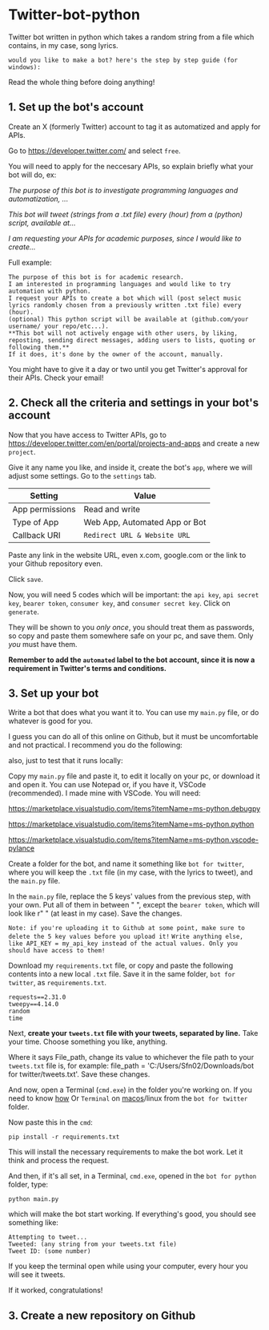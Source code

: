 # Twitter-bot-python
Twitter bot written in python which takes a random string from a file which contains, in my case, song lyrics.

`would you like to make a bot? here's the step by step guide (for windows):`

Read the whole thing before doing anything!

## 1. Set up the bot's account
Create an X (formerly Twitter) account to tag it as automatized and apply for APIs.

Go to https://developer.twitter.com/ and select `free`.

You will need to apply for the neccesary APIs, so explain briefly what your bot will do, ex:

_The purpose of this bot is to investigate programming languages and automatization, ..._

_This bot will tweet (strings from a .txt file) every (hour) from a (python) script, available at..._

_I am requesting your APIs for academic purposes, since I would like to create..._

Full example:

```
The purpose of this bot is for academic research.
I am interested in programming languages and would like to try automation with python.
I request your APIs to create a bot which will (post select music lyrics randomly chosen from a previously written .txt file) every (hour).
(optional) This python script will be available at (github.com/your username/ your repo/etc...).
**This bot will not actively engage with other users, by liking, reposting, sending direct messages, adding users to lists, quoting or following them.**
If it does, it's done by the owner of the account, manually.
```

You might have to give it a day or two until you get Twitter's approval for their APIs. Check your email!

## 2. Check all the criteria and settings in your bot's account

Now that you have access to Twitter APIs, go to https://developer.twitter.com/en/portal/projects-and-apps and create a new `project`.

Give it any name you like, and inside it, create the bot's `app`, where we will adjust some settings. Go to the `settings` tab.

| Setting | Value |
| --- | --- |
| App permissions | Read and write |
| Type of App | Web App, Automated App or Bot |
| Callback URI | `Redirect URL & Website URL` |

Paste any link in the website URL, even x.com, google.com or the link to your Github repository even.

Click `save`.

Now, you will need 5 codes which will be important: the `api key`, `api secret key`, `bearer token`, `consumer key`, and `consumer secret key`. Click on `generate`.

They will be shown to you _only once_, you should treat them as passwords, so copy and paste them somewhere safe on your pc, and save them. Only _you_ must have them.

**Remember to add the `automated` label to the bot account, since it is now a requirement in Twitter's terms and conditions.**

## 3. Set up your bot

Write a bot that does what you want it to. You can use my `main.py` file, or do whatever is good for you.

I guess you can do all of this online on Github, but it must be uncomfortable and not practical.
I recommend you do the following:

also, just to test that it runs locally:

Copy my `main.py` file and paste it, to edit it locally on your pc, or download it and open it. You can use Notepad or, if you have it, VSCode (recommended). I made mine with VSCode. You will need:

https://marketplace.visualstudio.com/items?itemName=ms-python.debugpy

https://marketplace.visualstudio.com/items?itemName=ms-python.python

https://marketplace.visualstudio.com/items?itemName=ms-python.vscode-pylance

Create a folder for the bot, and name it something like `bot for twitter`, where you will keep the `.txt` file (in my case, with the lyrics to tweet), and the `main.py` file.

In the `main.py` file, replace the 5 keys' values from the previous step, with your own. Put all of them in between " ", except the `bearer token`, which will look like r" " (at least in my case). Save the changes.

`Note: if you're uploading it to Github at some point, make sure to delete the 5 key values before you upload it!`
`Write anything else, like API_KEY = my_api_key instead of the actual values. Only you should have access to them!`

Download my `requirements.txt` file, or copy and paste the following contents into a new local `.txt` file. Save it in the same folder, `bot for twitter`, as `requirements.txt`.

```
requests==2.31.0
tweepy==4.14.0
random
time
```

Next, **create your `tweets.txt` file with your tweets, separated by line.** Take your time. Choose something you like, anything.

Where it says File_path, change its value to whichever the file path to your `tweets.txt` file is, for example:
file_path = 'C:/Users/Sfn02/Downloads/bot for twitter/tweets.txt'. Save these changes.

And now, open a Terminal (`cmd.exe`) in the folder you're working on. If you need to know [how](https://www.wikihow.com/Open-a-Folder-in-Cmd)
Or `Terminal` on [macos](https://www.youtube.com/watch?v=aj9QWELAv9o)/linux from the `bot for twitter` folder.

Now paste this in the `cmd`:

```
pip install -r requirements.txt
```

This will install the necessary requirements to make the bot work. Let it think and process the request.

And then, if it's all set, in a Terminal, `cmd.exe`, opened in the `bot for python` folder, type:

```
python main.py
```

which will make the bot start working. If everything's good, you should see something like:

```
Attempting to tweet...
Tweeted: (any string from your tweets.txt file)
Tweet ID: (some number)
```

If you keep the terminal open while using your computer, every hour you will see it tweets.

If it worked, congratulations!

## 3. Create a new repository on Github
